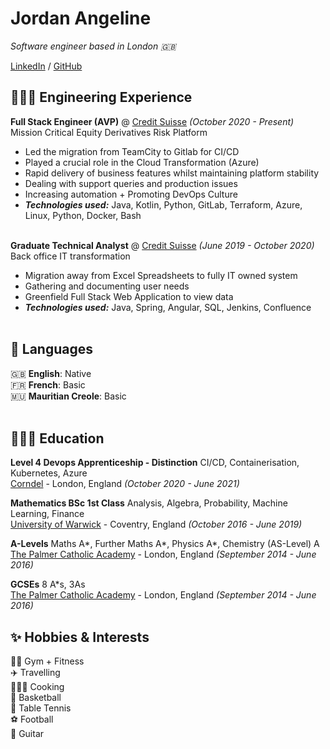 # Jordan Angeline

_Software engineer based in London  🇬🇧_ <br>

 [LinkedIn](https://www.linkedin.com/in/jordanangeline/) / [GitHub](https://github.com/angeline-tech/) 

## 👨🏽‍💻 Engineering Experience

**Full Stack Engineer (AVP)** @ [Credit Suisse](https://www.credit-suisse.com/uk/en.html) _(October 2020 - Present)_ <br>
Mission Critical Equity Derivatives Risk Platform
- Led the migration from TeamCity to Gitlab for CI/CD
- Played a crucial role in the Cloud Transformation (Azure)
- Rapid delivery of business features whilst maintaining platform stability
- Dealing with support queries and production issues
- Increasing automation + Promoting DevOps Culture
- **_Technologies used:_** Java, Kotlin, Python, GitLab, Terraform, Azure, Linux, Python, Docker, Bash
  <br><br>

**Graduate Technical Analyst** @ [Credit Suisse](https://www.credit-suisse.com/uk/en.html) _(June 2019 - October 2020)_ <br>
Back office IT transformation
- Migration away from Excel Spreadsheets to fully IT owned system
- Gathering and documenting user needs
- Greenfield Full Stack Web Application to view data
- **_Technologies used:_** Java, Spring, Angular, SQL, Jenkins, Confluence
  <br><br>

## 💬 Languages

🇬🇧 **English**: Native <br>
🇫🇷 **French**: Basic <br>
🇲🇺 **Mauritian Creole**: Basic
<br><br>

## 👨🏽‍🎓 Education

**Level 4 Devops Apprenticeship - Distinction** CI/CD, Containerisation, Kubernetes, Azure<br>
[Corndel](https://www.corndel.com/corndel-apprenticeships/devops/) - London, England _(October 2020 - June 2021)_ <br>

**Mathematics BSc 1st Class** Analysis, Algebra, Probability, Machine Learning, Finance<br>
[University of Warwick](https://warwick.ac.uk/) - Coventry, England _(October 2016 - June 2019)_ <br>

**A-Levels** Maths A*, Further Maths A*, Physics A*, Chemistry (AS-Level) A  <br>
[The Palmer Catholic Academy](https://www.tpc.academy/) - London, England _(September 2014 - June 2016)_ <br>

**GCSEs** 8 A*s, 3As <br>
[The Palmer Catholic Academy](https://www.tpc.academy/) - London, England _(September 2014 - June 2016)_ <br>

## ✨ Hobbies & Interests

🏋🏽‍ Gym + Fitness<br>
✈️ Travelling<br>
👨🏽‍🍳 Cooking<br>
🏀 Basketball<br>
🏓 Table Tennis<br>
⚽️ Football<br>
🎸 Guitar<br>
